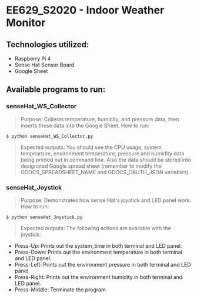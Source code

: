 # EE629_S2020 - Indoor Weather Monitor

## Technologies utilized:
* Raspberry Pi 4
* Sense Hat Sensor Board
* Google Sheet

## Available programs to run:

### senseHat_WS_Collector
> Purpose:
Collects temperature, humidity, and pressure data, then inserts these data into the Google Sheet.
> How to run:
```shell
$ python senseHat_WS_Collector.py
```
> Expected outputs:
You should see the CPU usage, system tempearture, environment temperature, pressure and humidity data being printed out in command line.
Also the data should be stored into designated Google spread sheet (remember to modify the GDOCS_SPREADSHEET_NAME and GDOCS_OAUTH_JSON variables).

### senseHat_Joystick
> Purpose:
Demonstrates how sense Hat's joystick and LED panel work.
> How to run:
```shell
$ python senseHat_Joystick.py
```
> Expected outputs: 
The following actions are available with the joystick: 
- Press-Up: Prints out the system_time in both terminal and LED panel.
- Press-Down: Prints out the environment temperature in both terminal and LED panel.
- Press-Left: Prints out the environment pressure in both terminal and LED panel.
- Press-Right: Prints out the environment humidity in both terminal and LED panel.
- Press-Middle: Terminate the program

